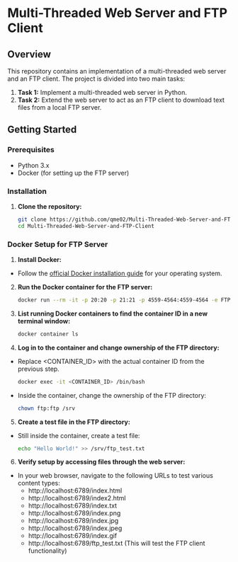# Multi-Threaded Web Server and FTP Client

## Overview

This repository contains an implementation of a multi-threaded web server and an FTP client. The project is divided into two main tasks:

1. **Task 1:** Implement a multi-threaded web server in Python.
2. **Task 2:** Extend the web server to act as an FTP client to download text files from a local FTP server.

## Getting Started

### Prerequisites

- Python 3.x
- Docker (for setting up the FTP server)

### Installation

1. **Clone the repository:**
   ```bash
   git clone https://github.com/qme02/Multi-Threaded-Web-Server-and-FTP-Client
   cd Multi-Threaded-Web-Server-and-FTP-Client

### Docker Setup for FTP Server

1. **Install Docker:**
- Follow the [official Docker installation guide](https://docs.docker.com/get-docker/) for your operating system.

2. **Run the Docker container for the FTP server:**
   ```bash
   docker run --rm -it -p 20:20 -p 21:21 -p 4559-4564:4559-4564 -e FTP_USER=1234 -e FTP_PASSWORD=1234 docker.io/panubo/vsftpd:latest

3. **List running Docker containers to find the container ID in a new terminal window:**
   ```bash
   docker container ls

4. **Log in to the container and change ownership of the FTP directory:**
- Replace <CONTAINER_ID> with the actual container ID from the previous step.
   ```bash
   docker exec -it <CONTAINER_ID> /bin/bash
- Inside the container, change the ownership of the FTP directory:
   ```bash
   chown ftp:ftp /srv

5. **Create a test file in the FTP directory:**
- Still inside the container, create a test file:
   ```bash
   echo "Hello World!" >> /srv/ftp_test.txt

6. **Verify setup by accessing files through the web server:**
- In your web browser, navigate to the following URLs to test various content types:
   - http://localhost:6789/index.html
   - http://localhost:6789/index2.html
   - http://localhost:6789/index.txt
   - http://localhost:6789/index.png
   - http://localhost:6789/index.jpg
   - http://localhost:6789/index.jpeg
   - http://localhost:6789/index.gif
   - http://localhost:6789/ftp_test.txt (This will test the FTP client functionality)
